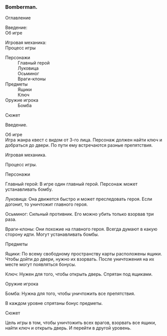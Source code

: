 	 	 	
<h3> Bomberman. </h3>


Оглавление

Введение: <br>
Об игре

Игровая механика:<br>
Процесс игры <br>
<dl>
<dt>Персонажи </dt>
	<dd>Главный герой</dd>
	<dd>Луковица</dd>
	<dd>Осьминог</dd>
	<dd>Враги-клоны</dd>
<dt>Предметы</dt>	
	<dd>Ящики</dd>
	<dd>Ключ</dd>
<dt>Оружие игрока</dt>
	<dd>Бомба</dd>

Сюжет

</dl>







Введение.

Об игре<br>
Игра жанра квест с видом от 3-го лица. Персонаж должен найти ключ и добраться до двери. По пути ему встречаются разные препятствия.


Игровая механика.

Процесс игры.

Персонажи

Главный герой:
В игре один главный герой. Персонаж может устанавливать бомбу.

Луковица:
Она движется быстро и может преследовать героя. Если догонит, то уничтожит главного героя.

Осьминог:
Сильный противник. Его можно убить только взорвав три раза.

Враги-клоны:
Они похожие на главного героя. Всегда думают в какую сторону идти. Могут устанавливать бомбы.

Предметы
	

Ящики:
По всему свободному пространству карты расположены ящики. Чтобы дойти до двери, нужно их взорвать. После уничтожения на их месте могут появляться бонусы.

Ключ:
Нужен для того, чтобы открыть дверь. Спрятан под ящиками.

Оружие игрока

Бомба:
Нужна для того, чтобы уничтожить все препятствия.

В каждом уровне спрятаны бонус предметы.

Сюжет

Цель игры в том, чтобы уничтожить всех врагов, взорвать все ящики, найти ключ и открыть дверь. И перейти в другой уровень.


